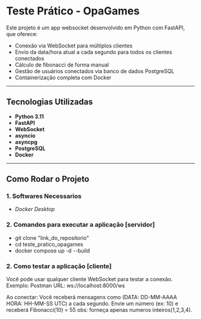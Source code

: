 # Teste Prático - OpaGames

Este projeto é um app websocket desenvolvido em Python com FastAPI, que oferece:

- Conexão via WebSocket para múltiplos clientes
- Envio da data/hora atual a cada segundo para todos os clientes conectados
- Cálculo de fibonacci de forma manual
- Gestão de usuários conectados via banco de dados PostgreSQL
- Containerização completa com Docker

---

## Tecnologias Utilizadas

- **Python 3.11**
- **FastAPI**
- **WebSocket**
- **asyncio**
- **asyncpg**
- **PostgreSQL**
- **Docker**

---

## Como Rodar o Projeto

### 1. Softwares Necessarios

- *Docker Desktop*

### 2. Comandos para executar a aplicação [servidor]

- git clone "link_do_repositorio"
- cd teste_pratico_opagames
- docker compose up -d --build

### 2. Como testar a aplicação [cliente]

Você pode usar qualquer cliente WebSocket para testar a conexão.
Exemplo: Postman
URL: ws://localhost:8000/ws

Ao conectar:
Você receberá mensagens como (DATA: DD-MM-AAAA HORA: HH-MM-SS UTC) a cada segundo.
Envie um número (ex: 10) e receberá Fibonacci(10) = 55
obs: forneça apenas numeros inteiros(1,2,3,4).


